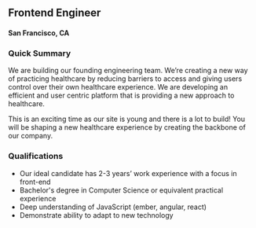 ## Frontend Engineer
#### San Francisco, CA

### Quick Summary
We are building our founding engineering team. We’re creating a new way of practicing healthcare by reducing barriers to access and giving users control over their own healthcare experience. We are developing an efficient and user centric platform that is providing a new approach to healthcare.

This is an exciting time as our site is young and there is a lot to build! You will be shaping a new healthcare experience by creating the backbone of our company.

### Qualifications
+	Our ideal candidate has 2-3 years’ work experience with a focus in front-end
+	Bachelor's degree in Computer Science or equivalent practical experience
+	Deep understanding of JavaScript (ember, angular, react)
+	Demonstrate ability to adapt to new technology

